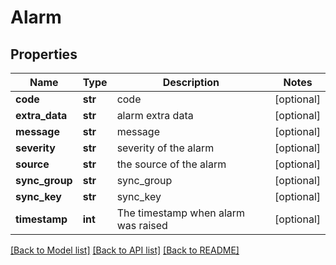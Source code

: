 # Alarm

## Properties
Name | Type | Description | Notes
------------ | ------------- | ------------- | -------------
**code** | **str** | code | [optional] 
**extra_data** | **str** | alarm extra data | [optional] 
**message** | **str** | message | [optional] 
**severity** | **str** | severity of the alarm | [optional] 
**source** | **str** | the source of the alarm | [optional] 
**sync_group** | **str** | sync_group | [optional] 
**sync_key** | **str** | sync_key | [optional] 
**timestamp** | **int** | The timestamp when alarm was raised | [optional] 

[[Back to Model list]](../README.md#documentation-for-models) [[Back to API list]](../README.md#documentation-for-api-endpoints) [[Back to README]](../README.md)


